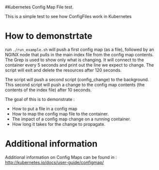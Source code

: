 #Kubernetes Config Map File test.

This is a simple test to see how ConfigFiles work in Kubernetes

# How to demonstrtate

run `./run_example.sh` will push a first config map (as a file), followed by an
NGINX node that pulls in the main index file from the config map contents. The
Grep is used to show only what is changing. It will connect to the container every
5 seconds and print out the line we expect to change. The script will exit and delete the
resources after 120 seconds.

The script will push a second script (config_change) to the background. This second script will push a change to the config map contents (the contents of the index file) after 10 seconds.

The goal of this is to demonstrate :

- How to put a file in a config map
- How to map the config map file to the container.
- The impact of a config map change on a running container.
- How long it takes for the change to propagate.

# Additional information

Additional information on Config Maps can be found in :
http://kubernetes.io/docs/user-guide/configmap/

